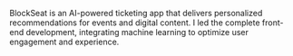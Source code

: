 BlockSeat is an AI-powered ticketing app that delivers personalized recommendations for events and digital content. I led the complete front-end development, integrating machine learning to optimize user engagement and experience.
